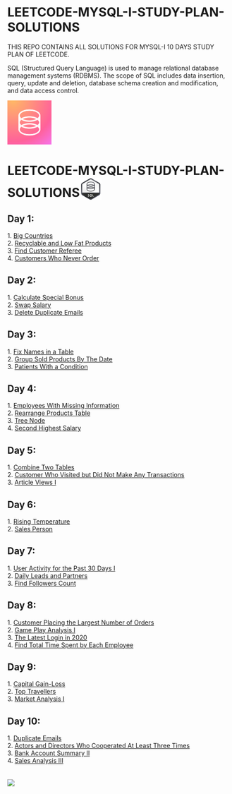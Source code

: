 # LEETCODE-MYSQL-I-STUDY-PLAN-SOLUTIONS
THIS REPO CONTAINS ALL SOLUTIONS FOR MYSQL-I 10 DAYS STUDY PLAN OF LEETCODE.

SQL (Structured Query Language) is used to manage relational database management systems (RDBMS). The scope of SQL includes data insertion, query, update and deletion, database schema creation and modification, and data access control.

<img src="https://github.com/its-red-eagle/LEETCODE-MYSQL-I-STUDY-PLAN-SOLUTIONS/blob/master/README%20Files/sql%20logo.png" width="100px" height="100px"/>

<h1>LEETCODE-MYSQL-I-STUDY-PLAN-SOLUTIONS<img src="https://github.com/its-red-eagle/LEETCODE-MYSQL-I-STUDY-PLAN-SOLUTIONS/blob/master/README%20Files/SQLI.png"width="50px"height="50px" align="absbottom"/></h1>


<h2> Day 1:</h2>
1. <a href="https://github.com/its-red-eagle/LEETCODE-MYSQL-I-STUDY-PLAN-SOLUTIONS/blob/master/DAY%201%20SELECT/595.%20Big%20Countries.sql">Big Countries</a></br>
2. <a href="https://github.com/its-red-eagle/LEETCODE-MYSQL-I-STUDY-PLAN-SOLUTIONS/blob/master/DAY%201%20SELECT/1757.%20Recyclable%20and%20Low%20Fat%20Products.sql">Recyclable and Low Fat Products</a></br>
3. <a href="https://github.com/its-red-eagle/LEETCODE-MYSQL-I-STUDY-PLAN-SOLUTIONS/blob/master/DAY%201%20SELECT/584.%20Find%20Customer%20Referee.sql">Find Customer Referee</a></br>
4. <a href="https://github.com/its-red-eagle/LEETCODE-MYSQL-I-STUDY-PLAN-SOLUTIONS/blob/master/DAY%201%20SELECT/183.%20Customers%20Who%20Never%20Order.sql">Customers Who Never Order</a></br>


<h2> Day 2:</h2>
1. <a href="https://github.com/its-red-eagle/LEETCODE-MYSQL-I-STUDY-PLAN-SOLUTIONS/blob/master/DAY%202%20SELECT%20%26%20ORDER/1873.%20Calculate%20Special%20Bonus.sql">Calculate Special Bonus</a></br>
2. <a href="https://github.com/its-red-eagle/LEETCODE-MYSQL-I-STUDY-PLAN-SOLUTIONS/blob/master/DAY%202%20SELECT%20%26%20ORDER/627.%20Swap%20Salary.sql">Swap Salary</a></br>
3. <a href="https://github.com/its-red-eagle/LEETCODE-MYSQL-I-STUDY-PLAN-SOLUTIONS/blob/master/DAY%202%20SELECT%20%26%20ORDER/196.%20Delete%20Duplicate%20Emails.sql">Delete Duplicate Emails</a></br>

<h2> Day 3:</h2>
1. <a href="https://github.com/its-red-eagle/LEETCODE-MYSQL-I-STUDY-PLAN-SOLUTIONS/blob/master/Day%203%20STRING%20PROCESSING%20FUNCTIONS/1667.%20Fix%20Names%20in%20a%20Table.sql">Fix Names in a Table</a></br>
2. <a href="https://github.com/its-red-eagle/LEETCODE-MYSQL-I-STUDY-PLAN-SOLUTIONS/blob/master/Day%203%20STRING%20PROCESSING%20FUNCTIONS/1484.%20Group%20Sold%20Products%20By%20The%20Date.sql">Group Sold Products By The Date</a></br>
3. <a href="https://github.com/its-red-eagle/LEETCODE-MYSQL-I-STUDY-PLAN-SOLUTIONS/blob/master/Day%203%20STRING%20PROCESSING%20FUNCTIONS/1527.%20Patients%20With%20a%20Condition.sql">Patients With a Condition</a></br>

<h2> Day 4:</h2>
1. <a href="https://github.com/its-red-eagle/LEETCODE-MYSQL-I-STUDY-PLAN-SOLUTIONS/blob/master/DAY%204%20UNION%20%26%20SELECT/1965.%20Employees%20With%20Missing%20Information.sql">Employees With Missing Information</a></br>
2. <a href="https://github.com/its-red-eagle/LEETCODE-MYSQL-I-STUDY-PLAN-SOLUTIONS/blob/master/DAY%204%20UNION%20%26%20SELECT/1795.%20Rearrange%20Products%20Table.sql">Rearrange Products Table </a></br>
3. <a href="https://github.com/its-red-eagle/LEETCODE-MYSQL-I-STUDY-PLAN-SOLUTIONS/blob/master/DAY%204%20UNION%20%26%20SELECT/608.%20Tree%20Node.sql">Tree Node</a></br>
4. <a href="https://github.com/its-red-eagle/LEETCODE-MYSQL-I-STUDY-PLAN-SOLUTIONS/blob/master/DAY%204%20UNION%20%26%20SELECT/176.%20Second%20Highest%20Salary.sql">Second Highest Salary</a></br>

<h2> Day 5:</h2>
1. <a href="https://github.com/its-red-eagle/LEETCODE-MYSQL-I-STUDY-PLAN-SOLUTIONS/blob/master/DAY%205%20UNION/175.%20Combine%20Two%20Tables.sql">Combine Two Tables</a></br>
2. <a href="https://github.com/its-red-eagle/LEETCODE-MYSQL-I-STUDY-PLAN-SOLUTIONS/blob/master/DAY%205%20UNION/1581.%20Customer%20Who%20Visited%20but%20Did%20Not%20Make%20Any%20Transactions.sql">Customer Who Visited but Did Not Make Any Transactions</a></br>
3. <a href="https://github.com/its-red-eagle/LEETCODE-MYSQL-I-STUDY-PLAN-SOLUTIONS/blob/master/DAY%205%20UNION/1148.%20Article%20Views%20I.sql">Article Views I</a></br>

<h2> Day 6:</h2>
1. <a href="https://github.com/its-red-eagle/LEETCODE-MYSQL-I-STUDY-PLAN-SOLUTIONS/blob/master/DAY%206%20UNION/197.%20Rising%20Temperature.sql">Rising Temperature</a></br>
2. <a href="https://github.com/its-red-eagle/LEETCODE-MYSQL-I-STUDY-PLAN-SOLUTIONS/blob/master/DAY%206%20UNION/607.%20Sales%20Person.sql">Sales Person</a></br>

<h2> Day 7:</h2>
1. <a href="https://github.com/its-red-eagle/LEETCODE-MYSQL-I-STUDY-PLAN-SOLUTIONS/blob/master/DAY%207%20FUNCTION/1141.%20User%20Activity%20for%20the%20Past%2030%20Days%20I.sql">User Activity for the Past 30 Days I</a></br>
2. <a href="https://github.com/its-red-eagle/LEETCODE-MYSQL-I-STUDY-PLAN-SOLUTIONS/blob/master/DAY%207%20FUNCTION/1693.%20Daily%20Leads%20and%20Partners.sql">Daily Leads and Partners</a></br>
3. <a href="https://github.com/its-red-eagle/LEETCODE-MYSQL-I-STUDY-PLAN-SOLUTIONS/blob/master/DAY%207%20FUNCTION/1729.%20Find%20Followers%20Count.sql">Find Followers Count</a></br>

<h2> Day 8:</h2>
1. <a href="https://github.com/its-red-eagle/LEETCODE-MYSQL-I-STUDY-PLAN-SOLUTIONS/blob/master/DAY%208%20FUNCTION/586.%20Customer%20Placing%20the%20Largest%20Number%20of%20Orders.sql">Customer Placing the Largest Number of Orders</a></br>
2. <a href="https://github.com/its-red-eagle/LEETCODE-MYSQL-I-STUDY-PLAN-SOLUTIONS/blob/master/DAY%208%20FUNCTION/511.%20Game%20Play%20Analysis%20I.sql">Game Play Analysis I</a></br>
3. <a href="https://github.com/its-red-eagle/LEETCODE-MYSQL-I-STUDY-PLAN-SOLUTIONS/blob/master/DAY%208%20FUNCTION/1890.%20The%20Latest%20Login%20in%202020.sql">The Latest Login in 2020</a></br>
4. <a href="https://github.com/its-red-eagle/LEETCODE-MYSQL-I-STUDY-PLAN-SOLUTIONS/blob/master/DAY%208%20FUNCTION/1741.%20Find%20Total%20Time%20Spent%20by%20Each%20Employee.sql">Find Total Time Spent by Each Employee</a></br>

<h2> Day 9:</h2>
1. <a href="https://github.com/its-red-eagle/LEETCODE-MYSQL-I-STUDY-PLAN-SOLUTIONS/blob/master/DAY%209%20CONTROL%20OF%20FLOW/1393.%20Capital%20Gain%20OR%20Loss.sql">Capital Gain-Loss</a></br>
2. <a href="https://github.com/its-red-eagle/LEETCODE-MYSQL-I-STUDY-PLAN-SOLUTIONS/blob/master/DAY%209%20CONTROL%20OF%20FLOW/1407.%20Top%20Travellers.sql">Top Travellers</a></br>
3. <a href="https://github.com/its-red-eagle/LEETCODE-MYSQL-I-STUDY-PLAN-SOLUTIONS/blob/master/DAY%209%20CONTROL%20OF%20FLOW/1158.%20Market%20Analysis%20I.sql">Market Analysis I</a></br>

<h2> Day 10:</h2>
1. <a href="https://github.com/miraehab/LeetCode-SQL-I-Study-Plan/blob/main/Day%2010/182.%20Duplicate%20Emails.sql">Duplicate Emails</a></br>
2. <a href="https://github.com/miraehab/LeetCode-SQL-I-Study-Plan/blob/main/Day%2010/1050.%20Actors%20and%20Directors%20Who%20Cooperated%20At%20Least%20Three%20Times.sql">Actors and Directors Who Cooperated At Least Three Times</a></br>
3. <a href="https://github.com/miraehab/LeetCode-SQL-I-Study-Plan/blob/main/Day%2010/1587.%20Bank%20Account%20Summary%20II.sql">Bank Account Summary II</a></br>
4. <a href="https://github.com/miraehab/LeetCode-SQL-I-Study-Plan/blob/main/Day%2010/1084.%20Sales%20Analysis%20III.sql">Sales Analysis III</a></br>
</br></br>
<img src="./SQL-Badge.jpg">
